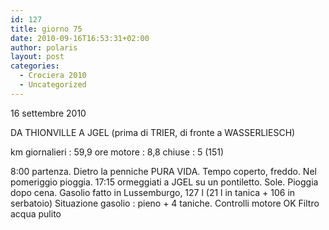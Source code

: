 ```yaml
---
id: 127
title: giorno 75
date: 2010-09-16T16:53:31+02:00
author: polaris
layout: post
categories:
  - Crociera 2010
  - Uncategorized
---
```

16 settembre 2010

DA THIONVILLE A JGEL (prima di TRIER, di fronte a WASSERLIESCH)

km giornalieri : 59,9
ore motore : 8,8
chiuse : 5 (151)

8:00 partenza. Dietro la penniche PURA VIDA. Tempo coperto, freddo. Nel pomeriggio pioggia.
17:15 ormeggiati a JGEL su un pontiletto. Sole. Pioggia dopo cena.
Gasolio fatto in Lussemburgo, 127 l (21 l in tanica + 106 in serbatoio)
Situazione gasolio : pieno + 4 taniche.
Controlli motore OK
Filtro acqua pulito
